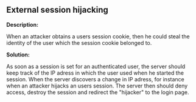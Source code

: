 
External session hijacking
-------

**Description:**

When an attacker obtains a users session cookie, then he could steal the identity of the user which the session cookie belonged to.


**Solution:**

As soon as a session is set for an authenticated user, the server should keep track of the IP adress in which the user used when he started the session. When the server discovers a change in IP adress, for instance when an attacker hijacks an users session. The server then should deny access, destroy the session and redirect the &#34;hijacker&#34; to the login page.

	